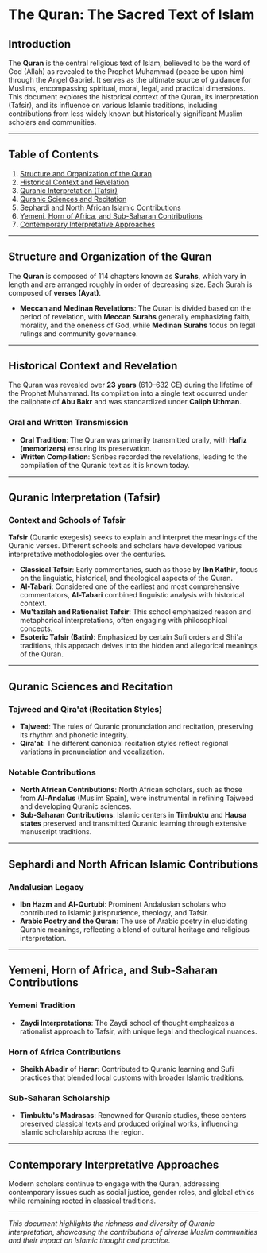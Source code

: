 # The Quran: The Sacred Text of Islam

## Introduction

The **Quran** is the central religious text of Islam, believed to be the word of God (Allah) as revealed to the Prophet Muhammad (peace be upon him) through the Angel Gabriel. It serves as the ultimate source of guidance for Muslims, encompassing spiritual, moral, legal, and practical dimensions. This document explores the historical context of the Quran, its interpretation (Tafsir), and its influence on various Islamic traditions, including contributions from less widely known but historically significant Muslim scholars and communities.

---

## Table of Contents

1. [Structure and Organization of the Quran](#structure-and-organization-of-the-quran)
2. [Historical Context and Revelation](#historical-context-and-revelation)
3. [Quranic Interpretation (Tafsir)](#quranic-interpretation-tafsir)
4. [Quranic Sciences and Recitation](#quranic-sciences-and-recitation)
5. [Sephardi and North African Islamic Contributions](#sephardi-and-north-african-islamic-contributions)
6. [Yemeni, Horn of Africa, and Sub-Saharan Contributions](#yemeni-horn-of-africa-and-sub-saharan-contributions)
7. [Contemporary Interpretative Approaches](#contemporary-interpretative-approaches)

---

## Structure and Organization of the Quran

The **Quran** is composed of 114 chapters known as **Surahs**, which vary in length and are arranged roughly in order of decreasing size. Each Surah is composed of **verses (Ayat)**.

- **Meccan and Medinan Revelations**: The Quran is divided based on the period of revelation, with **Meccan Surahs** generally emphasizing faith, morality, and the oneness of God, while **Medinan Surahs** focus on legal rulings and community governance.

---

## Historical Context and Revelation

The Quran was revealed over **23 years** (610–632 CE) during the lifetime of the Prophet Muhammad. Its compilation into a single text occurred under the caliphate of **Abu Bakr** and was standardized under **Caliph Uthman**.

### Oral and Written Transmission

- **Oral Tradition**: The Quran was primarily transmitted orally, with **Hafiz (memorizers)** ensuring its preservation.
- **Written Compilation**: Scribes recorded the revelations, leading to the compilation of the Quranic text as it is known today.

---

## Quranic Interpretation (Tafsir)

### Context and Schools of Tafsir

**Tafsir** (Quranic exegesis) seeks to explain and interpret the meanings of the Quranic verses. Different schools and scholars have developed various interpretative methodologies over the centuries.

- **Classical Tafsir**: Early commentaries, such as those by **Ibn Kathir**, focus on the linguistic, historical, and theological aspects of the Quran.
- **Al-Tabari**: Considered one of the earliest and most comprehensive commentators, **Al-Tabari** combined linguistic analysis with historical context.
- **Mu'tazilah and Rationalist Tafsir**: This school emphasized reason and metaphorical interpretations, often engaging with philosophical concepts.
- **Esoteric Tafsir (Batin)**: Emphasized by certain Sufi orders and Shi'a traditions, this approach delves into the hidden and allegorical meanings of the Quran.

---

## Quranic Sciences and Recitation

### Tajweed and Qira'at (Recitation Styles)

- **Tajweed**: The rules of Quranic pronunciation and recitation, preserving its rhythm and phonetic integrity.
- **Qira'at**: The different canonical recitation styles reflect regional variations in pronunciation and vocalization.

### Notable Contributions

- **North African Contributions**: North African scholars, such as those from **Al-Andalus** (Muslim Spain), were instrumental in refining Tajweed and developing Quranic sciences.
- **Sub-Saharan Contributions**: Islamic centers in **Timbuktu** and **Hausa states** preserved and transmitted Quranic learning through extensive manuscript traditions.

---

## Sephardi and North African Islamic Contributions

### Andalusian Legacy

- **Ibn Hazm** and **Al-Qurtubi**: Prominent Andalusian scholars who contributed to Islamic jurisprudence, theology, and Tafsir.
- **Arabic Poetry and the Quran**: The use of Arabic poetry in elucidating Quranic meanings, reflecting a blend of cultural heritage and religious interpretation.

---

## Yemeni, Horn of Africa, and Sub-Saharan Contributions

### Yemeni Tradition

- **Zaydi Interpretations**: The Zaydi school of thought emphasizes a rationalist approach to Tafsir, with unique legal and theological nuances.

### Horn of Africa Contributions

- **Sheikh Abadir** of **Harar**: Contributed to Quranic learning and Sufi practices that blended local customs with broader Islamic traditions.

### Sub-Saharan Scholarship

- **Timbuktu's Madrasas**: Renowned for Quranic studies, these centers preserved classical texts and produced original works, influencing Islamic scholarship across the region.

---

## Contemporary Interpretative Approaches

Modern scholars continue to engage with the Quran, addressing contemporary issues such as social justice, gender roles, and global ethics while remaining rooted in classical traditions.

---

*This document highlights the richness and diversity of Quranic interpretation, showcasing the contributions of diverse Muslim communities and their impact on Islamic thought and practice.*
